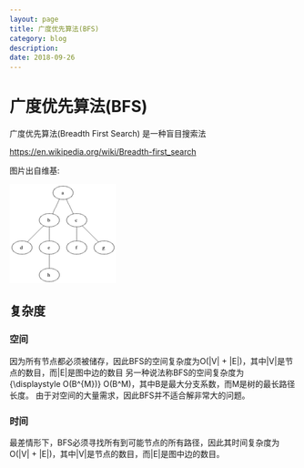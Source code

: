 ```yaml
---
layout: page
title: 广度优先算法(BFS)
category: blog
description: 
date: 2018-09-26
---
```

# 广度优先算法(BFS)
广度优先算法(Breadth First Search) 是一种盲目搜索法

https://en.wikipedia.org/wiki/Breadth-first_search

图片出自维基:

![algorithm-bfs-1.gif](/img/algorithm-bfs-1.gif)

## 复杂度

### 空间
因为所有节点都必须被储存，因此BFS的空间复杂度为O(|V| + |E|)，其中|V|是节点的数目，而|E|是图中边的数目
另一种说法称BFS的空间复杂度为 {\displaystyle O(B^{M})} O(B^M)，其中B是最大分支系数，而M是树的最长路径长度。
由于对空间的大量需求，因此BFS并不适合解非常大的问题。

### 时间
最差情形下，BFS必须寻找所有到可能节点的所有路径，因此其时间复杂度为O(|V| + |E|)，其中|V|是节点的数目，而|E|是图中边的数目。